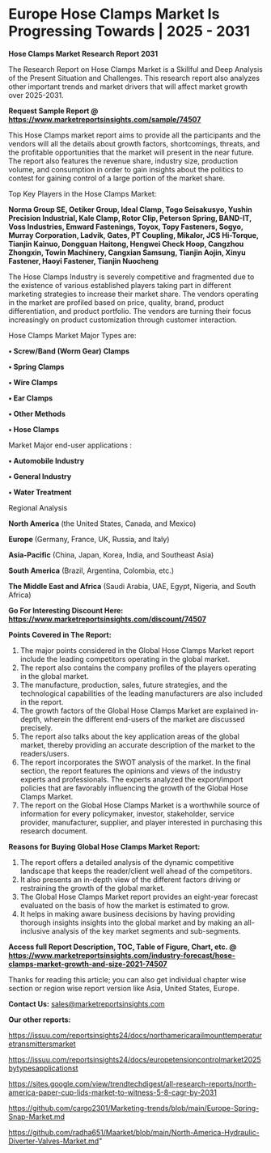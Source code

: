 # Europe Hose Clamps Market Is Progressing Towards | 2025 - 2031

<strong>Hose Clamps Market Research Report 2031</strong>

The Research Report on Hose Clamps Market is a Skillful and Deep Analysis of the Present Situation and Challenges. This research report also analyzes other important trends and market drivers that will affect market growth over 2025-2031.

<strong>Request Sample Report @ <a href=https://www.marketreportsinsights.com/sample/74507>https://www.marketreportsinsights.com/sample/74507</a></strong>

This Hose Clamps market report aims to provide all the participants and the vendors will all the details about growth factors, shortcomings, threats, and the profitable opportunities that the market will present in the near future. The report also features the revenue share, industry size, production volume, and consumption in order to gain insights about the politics to contest for gaining control of a large portion of the market share.

Top Key Players in the Hose Clamps Market:

<strong>Norma Group SE, Oetiker Group, Ideal Clamp, Togo Seisakusyo, Yushin Precision Industrial, Kale Clamp, Rotor Clip, Peterson Spring, BAND-IT, Voss Industries, Emward Fastenings, Toyox, Topy Fasteners, Sogyo, Murray Corporation, Ladvik, Gates, PT Coupling, Mikalor, JCS Hi-Torque, Tianjin Kainuo, Dongguan Haitong, Hengwei Check Hoop, Cangzhou Zhongxin, Towin Machinery, Cangxian Samsung, Tianjin Aojin, Xinyu Fastener, Haoyi Fastener, Tianjin Nuocheng</strong>

The Hose Clamps Industry is severely competitive and fragmented due to the existence of various established players taking part in different marketing strategies to increase their market share. The vendors operating in the market are profiled based on price, quality, brand, product differentiation, and product portfolio. The vendors are turning their focus increasingly on product customization through customer interaction.

Hose Clamps Market Major Types are:

<strong>• Screw/Band (Worm Gear) Clamps

• Spring Clamps

• Wire Clamps

• Ear Clamps

• Other Methods

• Hose Clamps</strong>

Market Major end-user applications :

<strong>• Automobile Industry

• General Industry

• Water Treatment</strong>

Regional Analysis

</u><strong><b>North America</b></strong> (the United States, Canada, and Mexico)

<strong><b>Europe </b></strong>(Germany, France, UK, Russia, and Italy)

<strong><b>Asia-Pacific</b></strong> (China, Japan, Korea, India, and Southeast Asia)

<strong><b>South America</b></strong> (Brazil, Argentina, Colombia, etc.)

<strong><b>The Middle East and Africa</b></strong> (Saudi Arabia, UAE, Egypt, Nigeria, and South Africa)

<strong>Go For Interesting Discount Here: <a href=https://www.marketreportsinsights.com/discount/74507>https://www.marketreportsinsights.com/discount/74507</a></strong>

<strong>Points Covered in The Report:</strong>
<ol>
  <li>The major points considered in the Global Hose Clamps Market report include the leading competitors operating in the global market.</li>
  <li>The report also contains the company profiles of the players operating in the global market.</li>
  <li>The manufacture, production, sales, future strategies, and the technological capabilities of the leading manufacturers are also included in the report.</li>
  <li>The growth factors of the Global Hose Clamps Market are explained in-depth, wherein the different end-users of the market are discussed precisely.</li>
  <li>The report also talks about the key application areas of the global market, thereby providing an accurate description of the market to the readers/users.</li>
  <li>The report incorporates the SWOT analysis of the market. In the final section, the report features the opinions and views of the industry experts and professionals. The experts analyzed the export/import policies that are favorably influencing the growth of the Global Hose Clamps Market.</li>
  <li>The report on the Global Hose Clamps Market is a worthwhile source of information for every policymaker, investor, stakeholder, service provider, manufacturer, supplier, and player interested in purchasing this research document.</li>
</ol>
<strong>Reasons for Buying Global Hose Clamps Market Report:</strong>

<ol>
  <li>The report offers a detailed analysis of the dynamic competitive landscape that keeps the reader/client well ahead of the competitors.</li>
  <li>It also presents an in-depth view of the different factors driving or restraining the growth of the global market.</li>
  <li>The Global Hose Clamps Market report provides an eight-year forecast evaluated on the basis of how the market is estimated to grow.</li>
  <li>It helps in making aware business decisions by having providing thorough insights insights into the global market and by making an all-inclusive analysis of the key market segments and sub-segments.</li>
</ol>
<strong>Access full Report Description, TOC, Table of Figure, Chart, etc. @ <a href=https://www.marketreportsinsights.com/industry-forecast/hose-clamps-market-growth-and-size-2021-74507>https://www.marketreportsinsights.com/industry-forecast/hose-clamps-market-growth-and-size-2021-74507</a></strong>


Thanks for reading this article; you can also get individual chapter wise section or region wise report version like Asia, United States, Europe.

<strong>Contact Us:</strong>
sales@marketreportsinsights.com

<strong>Our other reports:</strong>

<a href=https://issuu.com/reportsinsights24/docs/northamericarailmounttemperaturetransmittersmarket>https://issuu.com/reportsinsights24/docs/northamericarailmounttemperaturetransmittersmarket</a>

<a href=https://issuu.com/reportsinsights24/docs/europetensioncontrolmarket2025bytypesapplicationst>https://issuu.com/reportsinsights24/docs/europetensioncontrolmarket2025bytypesapplicationst</a>

<a href=https://sites.google.com/view/trendtechdigest/all-research-reports/north-america-paper-cup-lids-market-to-witness-5-8-cagr-by-2031>https://sites.google.com/view/trendtechdigest/all-research-reports/north-america-paper-cup-lids-market-to-witness-5-8-cagr-by-2031</a>

<a href=https://github.com/cargo2301/Marketing-trends/blob/main/Europe-Spring-Snap-Market.md>https://github.com/cargo2301/Marketing-trends/blob/main/Europe-Spring-Snap-Market.md</a>

<a href=https://github.com/radha651/Maarket/blob/main/North-America-Hydraulic-Diverter-Valves-Market.md>https://github.com/radha651/Maarket/blob/main/North-America-Hydraulic-Diverter-Valves-Market.md</a>"
